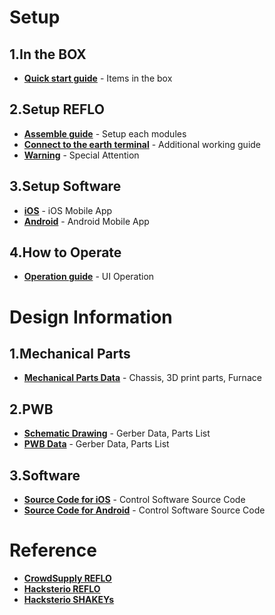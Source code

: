 Setup
===================

1.In the BOX
-------------------
* **[Quick start guide](https://github.com/magicboxlabs/REFLO/blob/master/Documents/openthebox.pdf)** - Items in the box

2.Setup REFLO
-------------------
* **[Assemble guide](https://github.com/magicboxlabs/REFLO/blob/master/Documents/Assembly.pdf)** - Setup each modules
* **[Connect to the earth terminal](https://github.com/magicboxlabs/REFLO/blob/master/Documents/How%20to%20connect%20to%20the%20earth%20terminal.pdf)** - Additional working guide
* **[Warning](https://github.com/magicboxlabs/REFLO/blob/master/Documents/warning.pdf)** - Special Attention

3.Setup Software
-------------------
* **[iOS](https://itunes.apple.com/us/app/simblee-for-mobile/id1009048292?mt=8)** - iOS Mobile App
* **[Android](https://play.google.com/store/apps/details?id=com.simblee.simbleeformobile&hl=en)** - Android Mobile App

4.How to Operate
-------------------
* **[Operation guide](https://github.com/magicboxlabs/REFLO/blob/master/Documents/operation.pdf)** - UI Operation

Design Information
===================

1.Mechanical Parts
-------------------
* **[Mechanical Parts Data](https://github.com/magicboxlabs/REFLO/tree/master/parts)** - Chassis, 3D print parts, Furnace

2.PWB
-------------------
* **[Schematic Drawing](https://github.com/magicboxlabs/REFLO/blob/master/schematic/REFLO%20schematic.pdf)** - Gerber Data, Parts List
* **[PWB Data](https://github.com/magicboxlabs/REFLO/tree/master/gerber)** - Gerber Data, Parts List

3.Software
-------------------
* **[Source Code for iOS](https://github.com/magicboxlabs/REFLO/tree/master/software)** - Control Software Source Code
* **[Source Code for Android](https://github.com/magicboxlabs/REFLO/tree/master/software)** - Control Software Source Code

Reference
===================
* **[CrowdSupply REFLO](https://www.crowdsupply.com/magicbox/reflo)**
* **[Hacksterio REFLO](https://www.hackster.io/magicbox/ble-reflow-oven-controller-reflo)**
* **[Hacksterio SHAKEYs](https://www.hackster.io/ebaera/voice-controlled-shakeys)**

